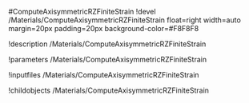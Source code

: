 <!-- MOOSE Object Documentation Stub: Remove this when content is added. -->
#ComputeAxisymmetricRZFiniteStrain
!devel /Materials/ComputeAxisymmetricRZFiniteStrain float=right width=auto margin=20px padding=20px background-color=#F8F8F8

!description /Materials/ComputeAxisymmetricRZFiniteStrain

!parameters /Materials/ComputeAxisymmetricRZFiniteStrain

!inputfiles /Materials/ComputeAxisymmetricRZFiniteStrain

!childobjects /Materials/ComputeAxisymmetricRZFiniteStrain
